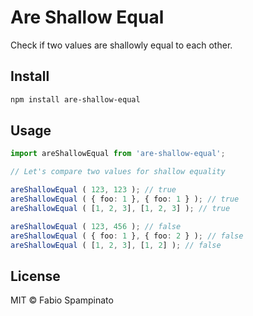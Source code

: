 # Are Shallow Equal

Check if two values are shallowly equal to each other.

## Install

```sh
npm install are-shallow-equal
```

## Usage

```ts
import areShallowEqual from 'are-shallow-equal';

// Let's compare two values for shallow equality

areShallowEqual ( 123, 123 ); // true
areShallowEqual ( { foo: 1 }, { foo: 1 } ); // true
areShallowEqual ( [1, 2, 3], [1, 2, 3] ); // true

areShallowEqual ( 123, 456 ); // false
areShallowEqual ( { foo: 1 }, { foo: 2 } ); // false
areShallowEqual ( [1, 2, 3], [1, 2] ); // false
```

## License

MIT © Fabio Spampinato
